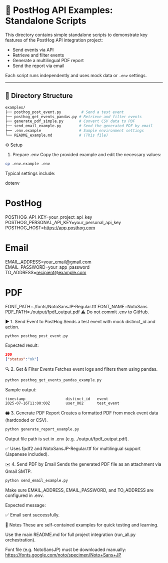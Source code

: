 # 🧪 PostHog API Examples: Standalone Scripts

This directory contains simple standalone scripts to demonstrate key features of the PostHog API integration project:

- Send events via API
- Retrieve and filter events
- Generate a multilingual PDF report
- Send the report via email

Each script runs independently and uses mock data or `.env` settings.

---

## 📁 Directory Structure

```bash
examples/
├── posthog_post_event.py         # Send a test event
├── posthog_get_events_pandas.py # Retrieve and filter events
├── generate_pdf_simple.py       # Convert CSV data to PDF
├── send_email_example.py        # Send the generated PDF by email
├── .env.example                 # Sample environment settings
└── README_example.md            # (This file)
```

⚙️ Setup
1. Prepare .env
Copy the provided example and edit the necessary values:

````bash
cp .env.example .env
````

Typical settings include:

dotenv

# PostHog
POSTHOG_API_KEY=your_project_api_key
POSTHOG_PERSONAL_API_KEY=your_personal_api_key
POSTHOG_HOST=https://app.posthog.com

# Email
EMAIL_ADDRESS=your_email@gmail.com
EMAIL_PASSWORD=your_app_password
TO_ADDRESS=recipient@example.com

# PDF
FONT_PATH=./fonts/NotoSansJP-Regular.ttf
FONT_NAME=NotoSans
PDF_PATH=./output/fpdf_output.pdf
⚠️ Do not commit .env to GitHub.

▶️ 1. Send Event to PostHog
Sends a test event with mock distinct_id and action.

````bash
python posthog_post_event.py
````

Expected result:

````json
200
{"status":"ok"}
````

🔍 2. Get & Filter Events
Fetches event logs and filters them using pandas.

````bash
python posthog_get_events_pandas_example.py
````

Sample output:

````text
timestamp                  distinct_id   event
2025-07-16T11:00:00Z       user_002      test_event
````

🖨️ 3. Generate PDF Report
Creates a formatted PDF from mock event data (hardcoded or CSV).

````bash
python generate_report_example.py
````

Output file path is set in .env (e.g. ./output/fpdf_output.pdf).

✅ Uses fpdf2 and NotoSansJP-Regular.ttf for multilingual support (Japanese included).

✉️ 4. Send PDF by Email
Sends the generated PDF file as an attachment via Gmail SMTP.

````bash
python send_email_example.py
````

Make sure EMAIL_ADDRESS, EMAIL_PASSWORD, and TO_ADDRESS are configured in .env.

Expected message:

✅ Email sent successfully.


🔖 Notes
These are self-contained examples for quick testing and learning.

Use the main README.md for full project integration (run_all.py orchestration).

Font file (e.g. NotoSansJP) must be downloaded manually:
https://fonts.google.com/noto/specimen/Noto+Sans+JP

